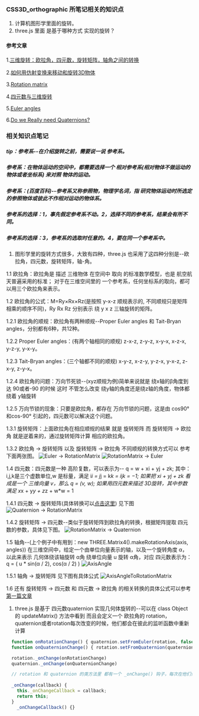 ### CSS3D_orthographic 所笔记相关的知识点

1. 计算机图形学里面的旋转。
2. three.js 里面 是基于哪种方式 实现的旋转？

#### 参考文章
1.[三维旋转：欧拉角，四元数，旋转矩阵，轴角之间的转换](https://zhuanlan.zhihu.com/p/45404840)

2.[如何用仿射变换来移动和旋转3D物体](https://time.geekbang.org/column/article/271842?cid=100053801)

3.[Rotation matrix](https://en.wikipedia.org/wiki/Rotation_matrix)

4.[四元数与三维旋转](https://krasjet.github.io/quaternion/quaternion.pdf)

5.[Euler angles](https://en.wikipedia.org/wiki/Euler_angles)

6.[Do we Really need Quaternions?](https://www.gamedev.net/reference/articles/article1199.asp)

### 相关知识点笔记
##### tip：参考系--在介绍旋转之前，需要说一说 参考系。 
##### 参考系：在物体运动的空间中，都需要选择一个 相对参考系(相对物体不做运动的物体或者坐标系) 来对照 物体的运动。
##### 参考系：(百度百科)--参考系又称参照物，物理学名词，指 研究物体运动时所选定的参照物体或彼此不作相对运动的物体系。
##### 参考系的选择：1，事先假定参考系不动。2，选择不同的参考系，结果会有所不同。
##### 参考系的选择：3，参考系的选取时任意的。4，要在同一个参考系中。
1. 图形学里的旋转方式很多，大致有四种，three.js 也采用了这四种分别是--欧拉角，四元数，旋转矩阵，轴-角。
   
1.1 欧拉角：欧拉角是 描述 三维物体 在空间中 取向 的标准数学模型，也是 航空航天普遍采用的标准；
           对于在三维空间里的 一个参考系，任何坐标系的取向，都可以用三个欧拉角来表示。

1.2 欧拉角的公式：M=Ry​×Rx​×Rz(是按照 y-x-z 顺规表示的, 不同顺规只是矩阵相乘的顺序不同)，Ry​ Rx​ Rz 分别表示 绕 y x z 三轴旋转的矩阵。

1.2.1 欧拉角的顺规：欧拉角有两种顺规--Proper Euler angles 和 Tait-Bryan angles，分别都有6种，共12种。

1.2.2 Proper Euler angles：(有两个轴相同的顺规) z-x-z, z-y-z, x-y-x, x-z-x, y-z-y, y-x-y。

1.2.3 Tait-Bryan angles：(三个轴都不同的顺规) x-y-z, x-z-y, y-z-x, y-x-z, z-x-y, z-y-x。

1.2.4 欧拉角的问题：万向节死锁--(xyz顺规为例)简单来说就是 绕x轴的β角度到达 90或者-90 的时候
                   这时 不管怎么改变 绕y轴的角度还是绕z轴的角度，物体都绕着 y轴旋转

1.2.5 万向节锁的现象：只要是欧拉角，都存在 万向节锁的问题，这是由 cos90°和cos-90° 引起的，四元数可以解决这个问题。

1.3.1 旋转矩阵：上面欧拉角在相应顺规的结果 就是 旋转矩阵
               而 旋转矩阵 -> 欧拉角 就是逆着来的，通过旋转矩阵计算 相应的欧拉角。

1.3.2 欧拉角 -> 旋转矩阵 以及 旋转矩阵 -> 欧拉角 不同顺规的转换方式可以 参考下面两张图。
![Euler -> RotationMatrix](../blogs/images/3.css3d_orthographic/Euler.png)
![RotationMatrix -> Euler](../blogs/images/3.css3d_orthographic/RotationMatrix.png)

1.4 四元数：四元数是一种 高阶复数，可以表示为-- q = w + xi + yj + zk;
           其中：i,j,k是三个虚数单位,w 是标量，满足 i*i = j*j = k*k = i*j*k = −1;
           如果把 xi + yj + zk 看成是一个 三维向量 v，那么 q = (v, w);
           如果用四元数来描述 3D旋转，其中参数满足 x*x + y*y + z*z + w*w = 1

1.4.1 四元数 -> 旋转矩阵(具体转换可以[点击这里](https://krasjet.github.io/quaternion/quaternion.pdf)) 见下图
![Quaternion -> RotationMatrix](../blogs/images/3.css3d_orthographic/Quaternion.png)

1.4.2 旋转矩阵 -> 四元数--类似于旋转矩阵到欧拉角的转换，根据矩阵提取 四元数的参数，具体见下图。
![RotationMatrix -> Quaternion](../blogs/images/3.css3d_orthographic/RotationMatrixTOQuaternion.png)

1.5 轴角--(上个例子中有用到：new THREE.Matrix4().makeRotationAxis(axis, angles))
          在三维空间中，给定一个由单位向量表示的轴，以及一个旋转角度 α，以此来表示 几何体绕该轴旋转 α角
          绕单位向量 u 旋转 α角，对应 四元数表示为：q = ( u * sin(α / 2), cos(α / 2) )
![AxisAngle](../blogs/images/3.css3d_orthographic/AxisAngle.png)

1.5.1 轴角 -> 旋转矩阵 见下图有具体公式
![AxisAngleToRotationMatrix](../blogs/images/3.css3d_orthographic/AxisAngleToRotationMatrix.png)

1.6 还有 旋转矩阵 -> 四元数 和 四元数 -> 欧拉角 的相关转换的具体公式可以参考[第一篇文章](https://zhuanlan.zhihu.com/p/45404840)

1. three.js 是基于 四元数quaternion 实现几何体旋转的--可以在 class Object 的 updateMatrix() 方法中看到
   而且会定义一个 欧拉角的 rotation，quaternion或者rotation每次改变的时候，他们都会在彼此的监听函数中重新计算
```javascript
  function onRotationChange() { quaternion.setFromEuler(rotation, false) }
  function onQuaternionChange() { rotation.setFromQuaternion(quaternion, undefined, false) }

  rotation._onChange(onRotationChange)
  quaternion._onChange(onQuaternionChange)

  // rotation 和 quaternion 的类方法里 都有一个 _onChange() 钩子，每次在他们值或被copy的时候都会执行上面的 代码
  
  _onChange(callback) {
    this._onChangeCallback = callback;
    return this;
  }
	_onChangeCallback() {}
```